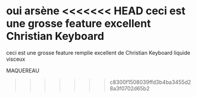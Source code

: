 oui arsène
<<<<<<< HEAD
ceci est une grosse feature
excellent
Christian Keyboard
=======
ceci est une grosse feature remplie
excellent de
Christian Keyboard liquide
visceux


MAQUEREAU
>>>>>>> c8300f1508039ffd3b4ba3455d28a3f0702d65b2
